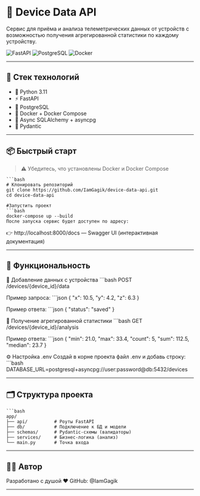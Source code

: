 # 📡 Device Data API

Сервис для приёма и анализа телеметрических данных от устройств с возможностью получения агрегированной статистики по каждому устройству.

![FastAPI](https://img.shields.io/badge/FastAPI-0.110+-green?logo=fastapi)
![PostgreSQL](https://img.shields.io/badge/PostgreSQL-15-blue?logo=postgresql)
![Docker](https://img.shields.io/badge/Dockerized-yes-blue?logo=docker)

---

## 🚀 Стек технологий

- 🐍 Python 3.11
- ⚡ FastAPI
- 🐘 PostgreSQL
- 🐳 Docker + Docker Compose
- 🧵 Async SQLAlchemy + asyncpg
- 📄 Pydantic

---

## 📦 Быстрый старт

> ⚠️ Убедитесь, что установлены Docker и Docker Compose

    ```bash
    # Клонировать репозиторий
    git clone https://github.com/IamGagik/device-data-api.git
    cd device-data-api

    #Запустить проект
    ```bash
    docker-compose up --build
    После запуска сервис будет доступен по адресу:

👉 http://localhost:8000/docs — Swagger UI (интерактивная документация)

---

## 🧠 Функциональность

🔸 Добавление данных с устройства
    ```bash
    POST /devices/{device_id}/data

Пример запроса:
    ```json
    {
    "x": 10.5,
    "y": 4.2,
    "z": 6.3
    }

Пример ответа:
    ```json
    {
    "status": "saved"
    }


🔸 Получение агрегированной статистики
    ```bash
    GET /devices/{device_id}/analysis

Пример ответа:
    ```json
    {
    "min": 21.0,
    "max": 33.4,
    "count": 5,
    "sum": 112.5,
    "median": 23.7
    }

⚙️ Настройка .env
Создай в корне проекта файл .env и добавь строку:
    ```bash
    DATABASE_URL=postgresql+asyncpg://user:password@db:5432/devices

---

## 🗂️ Структура проекта
    ```bash
    app/
    ├── api/          # Роуты FastAPI
    ├── db/           # Подключение к БД и модели
    ├── schemas/      # Pydantic-схемы (валидаторы)
    ├── services/     # Бизнес-логика (анализ)
    └── main.py       # Точка входа

---

## 👨‍💻 Автор
Разработано с душой ❤️
GitHub: @IamGagik

---